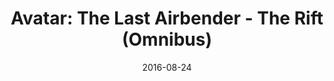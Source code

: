 ---
date: 2016-08-24
dateYear: 2016
isbn: 9781616555504
title: "Avatar: The Last Airbender - The Rift (Omnibus)"
description: "Avatar Aang and friends honor an Air Nomad holiday that hasn't been celebrated in over one hundred years, but when cryptic visits from the spirit of Avatar Yangchen lead Aang to a refinery operating on land sacred to the Airbenders--they soon find themselves in peril as a dangerously powerful ancient spirit awakens with vengeance and destruction on its mind! This collection of The Rift Parts 1-3 features annotations by Eisner Award-winning writer Gene Luen Yang (American Born Chinese) and artists Gurihiru (Thor and the Warriors Four), with a brand-new sketchbook section!"
cover: cover-avatar-the-last-airbender-the-rift.jpeg
coverGoogle: https://books.google.com/books/content?id=qbpvDwAAQBAJ&printsec=frontcover&img=1&zoom=1&edge=curl&source=gbs_api
pageCount: 242
authors:
- Bryan Konietzko
- Michael Dante DiMartino
- Gene Luen Yang
publishers: Dark Horse Comics
published: 2015-02-24
publishedYear: 2015
shelves:
- fiction
---